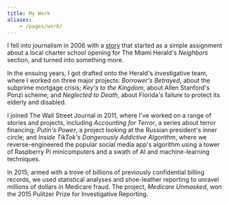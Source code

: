 ```yaml
---
title: My Work
aliases:
    - /pages/work/
---
```


I fell into journalism in 2006 with a
[story](https://www.newspapers.com/article/the-miami-herald-new-school-to-open-amid/132338355/)
that started as a simple assignment about a local charter school opening for The
Miami Herald's _Neighbors_ section, and turned into something more.

In the ensuing years, I got drafted onto the Herald's investigative team, where
I worked on three major projects: _Borrower's Betrayed_, about the subprime
mortgage crisis; _Key's to the Kingdom_, about Allen Stanford's Ponzi scheme;
and _Neglected to Death_, about Florida's failure to protect its elderly and
disabled.

I joined The Wall Street Journal in 2011, where I've worked on a range of
stories and projects, including _Accounting for Terror_, a series about terror
financing; _Putin's Power_, a project looking at the Russian president's inner
circle; and _Inside TikTok's Dangerously Addictive Algorithm_, where we
reverse-engineered the popular social media app's algorithm using a tower of
Raspberry Pi minicomputers and a swath of AI and machine-learning techniques.

In 2015, armed with a trove of billions of previously confidential billing
records, we used statistical analyses and shoe-leather reporting to unravel
millions of dollars in Medicare fraud. The project, _Medicare Unmasked_, won the
2015 Pulitzer Prize for Investigative Reporting.
